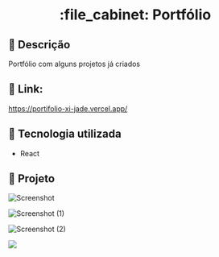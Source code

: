 <h1 align="center">:file_cabinet: Portfólio</h1>

## :memo: Descrição
Portfólio com alguns projetos já criados

## 🚀 Link: 
https://portifolio-xi-jade.vercel.app/

## :wrench: Tecnologia utilizada
* React

## :dart: Projeto
![Screenshot](https://user-images.githubusercontent.com/85882161/208272051-b39cee58-fd6b-4f45-a959-6874c9e8a10f.png)

![Screenshot (1)](https://user-images.githubusercontent.com/85882161/208272056-19a75508-8fdf-462a-a503-6ab27db9aee5.png)

![Screenshot (2)](https://user-images.githubusercontent.com/85882161/208272053-ae58f052-1251-4936-8f59-0e6486d0397b.png)

<img src="https://img.shields.io/badge/STATUS-CONCLU%C3%8DDO-brightgreen">
